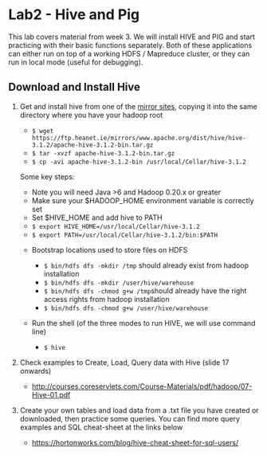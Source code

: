 # Lab2 - Hive and Pig

This lab covers material from week 3. 
We will install HIVE and PIG and start practicing with their basic functions separately. 
Both of these applications can either run on top of a working HDFS / Mapreduce cluster, or they can run in local mode (useful for debugging).

## Download and Install Hive
1. Get and install hive from one of the [mirror sites](http://www.apache.org/dyn/closer.cgi/hive/), copying it into the same directory where you have your hadoop root

   - `$ wget https://ftp.heanet.ie/mirrors/www.apache.org/dist/hive/hive-3.1.2/apache-hive-3.1.2-bin.tar.gz `
   - `$ tar -xvzf apache-hive-3.1.2-bin.tar.gz `
   - `$ cp -avi apache-hive-3.1.2-bin /usr/local/Cellar/hive-3.1.2`

   Some key steps:
   
   * Note you will need Java >6 and Hadoop 0.20.x or greater  
   * Make sure your $HADOOP_HOME environment variable is correctly set
   * Set $HIVE_HOME and add hive to PATH
   
   - `$ export HIVE_HOME=/usr/local/Cellar/hive-3.1.2`
   - `$ export PATH=/usr/local/Cellar/hive-3.1.2/bin:$PATH`
   
   * Bootstrap locations used to store files on HDFS
      - `$ bin/hdfs dfs -mkdir /tmp` should already exist from hadoop installation
      - `$ bin/hdfs dfs -mkdir /user/hive/warehouse`
      - `$ bin/hdfs dfs -chmod g+w /tmp`should already have the right access rights from hadoop installation
      - `$ bin/hdfs dfs -chmod g+w /user/hive/warehouse`
   
   * Run the shell (of the three modes to run HIVE, we will use command line)
      - `$ hive`

2. Check examples to Create, Load, Query data with Hive (slide 17 onwards)
   * <http://courses.coreservlets.com/Course-Materials/pdf/hadoop/07-Hive-01.pdf>
   
3. Create your own tables and load data from a .txt file you have created or downloaded, then practice some queries.
   You can find more query examples and SQL cheat-sheet at the links below
   
   * https://hortonworks.com/blog/hive-cheat-sheet-for-sql-users/
